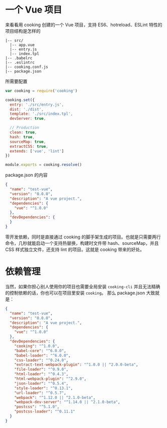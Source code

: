 # 一个 Vue 项目
来看看用 cooking 创建的一个 Vue 项目，支持 ES6、hotreload、ESLint 特性的项目结构是怎样的

```text
|-- src/
  |-- app.vue
  |-- entry.js
  |-- index.tpl
|-- .babelrc
|-- .eslintrc
|-- cooking.conf.js
|-- package.json
```

所需要配置
```javascript
var cooking = require('cooking')

cooking.set({
  entry: './src/entry.js',
  dist: './dist',
  template: './src/index.tpl',
  devServer: true,

  // Production
  clean: true,
  hash: true,
  sourceMap: true,
  extractCSS: true,
  extends: ['vue', 'lint']
})

module.exports = cooking.resolve()
```

package.json 的内容
```json
{
  "name": "test-vue",
  "version": "0.0.0",
  "description": "A vue project.",
  "dependencies": {
    "vue": "^1.0.0"
  },
  "devDependencies": {
  }
}
```

零开发依赖，同时是直接通过 cooking 的脚手架生成的项目。也就是只需要两行命令，几秒就能启动一个支持热替换，构建时文件带 hash、sourceMap，并且 CSS 样式独立文件，还支持 lint 的项目。这就是 cooking 带来的好处。

# 依赖管理
当然，如果你担心别人使用你的项目也需要全局安装 `cooking-cli` 并且无法精确的控制依赖的话，你也可以在项目里安装 `cooking`。
那么 package.json 大致就是：
```json
{
  "name": "test-vue",
  "version": "0.0.0",
  "description": "A vue project.",
  "dependencies": {
    "vue": "^1.0.0"
  },
  "devDependencies": {
    "cooking": "^1.0.0",
    "babel-core": "^6.0.0",
    "babel-loader": "^6.0.0",
    "css-loader": "^0.24.0",
    "extract-text-webpack-plugin": "^1.0.0 || ^2.0.0-beta",
    "file-loader": "^0.9.0",
    "html-loader": "^0.4.3",
    "html-webpack-plugin": "^2.9.0",
    "json-loader": "^0.5.4",
    "style-loader": "^0.13.1",
    "url-loader": "^0.5.7",
    "webpack": "^1.12.0 || ^2.1.0-beta",
    "webpack-dev-server": "^1.14.0 || ^2.1.0-beta",
    "postcss": "^5.1.0",
    "postcss-loader": "^0.11.1"
  }
}
```


